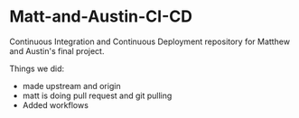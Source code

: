 # Matt-and-Austin-CI-CD
Continuous Integration and Continuous Deployment repository for Matthew and Austin's final project.

Things we did:
- made upstream and origin
- matt is doing pull request and git pulling
- Added workflows
